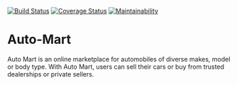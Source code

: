 [![Build Status](https://travis-ci.org/marusoft/Auto-Mart.svg?branch=develop)](https://travis-ci.org/marusoft/Auto-Mart)
[![Coverage Status](https://coveralls.io/repos/github/marusoft/Auto-Mart/badge.svg?branch=develop)](https://coveralls.io/github/marusoft/Auto-Mart?branch=develop)
[![Maintainability](https://api.codeclimate.com/v1/badges/b4277f0c9690bd1cbbe6/maintainability)](https://codeclimate.com/github/marusoft/Auto-Mart/maintainability)


# Auto-Mart
Auto Mart is an online marketplace for automobiles of diverse makes, model or body type. With Auto Mart, users can sell their cars or buy from trusted dealerships or private sellers.
